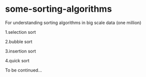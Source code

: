 # some-sorting-algorithms
For understanding sorting algorithms in big scale data (one million)

1.selection sort

2.bubble sort

3.insertion sort

4.quick sort

To be continued...

